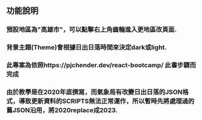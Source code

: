 
## 功能說明
### 預設地區為"高雄市"，可以點擊右上角齒輪進入更地區改頁面.
### 背景主題(Theme)會根據日出日落時間來決定dark或light.

### 此專案為依照https://pjchender.dev/react-bootcamp/  此書步驟而完成
### 由於教學是在2020年底撰寫，而氣象局有改變日出日落的JSON格式，導致更新資料的SCRIPTS無法正常運作，所以暫時先將處理過的舊JSON沿用，將2020replace成2023.
